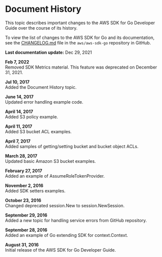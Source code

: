 # Document History<a name="document-history"></a>

This topic describes important changes to the AWS SDK for Go Developer Guide over the course of its history\.

To view the list of changes to the AWS SDK for Go and its documentation, see the [CHANGELOG\.md](https://github.com/aws/aws-sdk-go/blob/main/CHANGELOG.md) file in the `aws/aws-sdk-go` repository in GitHub\.

 **Last documentation update:** Dec 29, 2021

**Feb 7, 2022**  
Removed SDK Metrics material\. This feature was deprecated on December 31, 2021\.

**Jul 10, 2017**  
Added the Document History topic\.

**June 14, 2017**  
Updated error handling example code\.

**April 14, 2017**  
Added S3 policy example\.

**April 11, 2017**  
Added S3 bucket ACL examples\.

**April 7, 2017**  
Added samples of getting/setting bucket and bucket object ACLs\.

**March 28, 2017**  
Updated basic Amazon S3 bucket examples\.

**February 27, 2017**  
Added an example of AssumeRoleTokenProvider\.

**November 2, 2016**  
Added SDK setters examples\.

**October 23, 2016**  
Changed deprecated session\.New to session\.NewSession\.

**September 29, 2016**  
Added a new topic for handling service errors from GitHub repository\.

**September 28, 2016**  
Added an example of Go extending SDK for context\.Context\.

**August 31, 2016**  
Initial release of the AWS SDK for Go Developer Guide\.